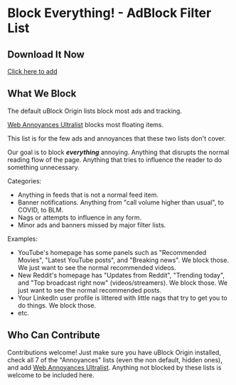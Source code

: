 # Block Everything! - AdBlock Filter List

## Download It Now

[Click here to add](https://subscribe.adblockplus.org/?location=https://raw.githubusercontent.com/RedDragonWebDesign/block-everything/master/block-everything.txt&title=Block%20Everything%21)

## What We Block

The default uBlock Origin lists block most ads and tracking.

[Web Annoyances Ultralist](https://github.com/yourduskquibbles/webannoyances) blocks most floating items.

This list is for the few ads and annoyances that these two lists don't cover.

Our goal is to block ***everything*** annoying. Anything that disrupts the normal reading flow of the page. Anything that tries to influence the reader to do something unnecessary.

Categories:

- Anything in feeds that is not a normal feed item.
- Banner notifications. Anything from "call volume higher than usual", to COVID, to BLM.
- Nags or attempts to influence in any form.
- Minor ads and banners missed by major filter lists.

Examples:

- YouTube's homepage has some panels such as "Recommended Movies", "Latest YouTube posts", and "Breaking news". We block those. We just want to see the normal recommended videos.
- New Reddit's homepage has "Updates from Reddit", "Trending today", and "Top broadcast right now" (videos/streamers). We block those. We just want to see the normal recommended posts.
- Your LinkedIn user profile is littered with little nags that try to get you to do things. We block those.
- etc.

## Who Can Contribute

Contributions welcome! Just make sure you have uBlock Origin installed, check all 7 of the "Annoyances" lists (even the non default, hidden ones), and add [Web Annoyances Ultralist](https://subscribe.adblockplus.org/?location=https://raw.githubusercontent.com/yourduskquibbles/webannoyances/master/ultralist.txt&title=Web%20Annoyances%20Ultralist). Anything not blocked by these lists is welcome to be included here.